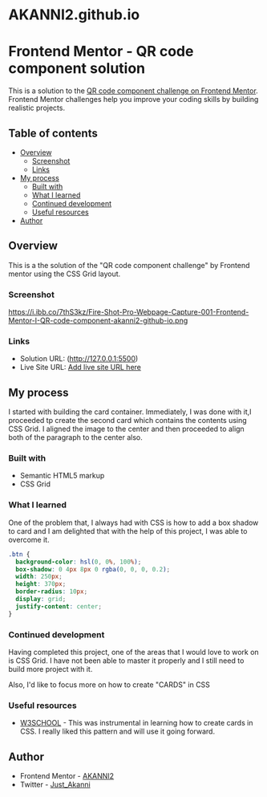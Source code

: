 # AKANNI2.github.io
# Frontend Mentor - QR code component solution

This is a solution to the [QR code component challenge on Frontend Mentor](https://www.frontendmentor.io/challenges/qr-code-component-iux_sIO_H). Frontend Mentor challenges help you improve your coding skills by building realistic projects.

## Table of contents

- [Overview](#overview)
  - [Screenshot](#screenshot)
  - [Links](#links)
- [My process](#my-process)
  - [Built with](#built-with)
  - [What I learned](#what-i-learned)
  - [Continued development](#continued-development)
  - [Useful resources](#useful-resources)
- [Author](#author)

## Overview

This is a the solution of the "QR code component challenge" by Frontend mentor using the CSS Grid layout.

### Screenshot

https://i.ibb.co/7thS3kz/Fire-Shot-Pro-Webpage-Capture-001-Frontend-Mentor-I-QR-code-component-akanni2-github-io.png

### Links

- Solution URL: (http://127.0.0.1:5500)
- Live Site URL: [Add live site URL here](https://akanni2.github.io/)

## My process

I started with building the card container. Immediately, I was done with it,I proceeded tp create the second card which contains the contents using CSS Grid. I aligned the image to the center and then proceeded to align both of the paragraph to the center also.

### Built with

- Semantic HTML5 markup
- CSS Grid

### What I learned

One of the problem that, I always had with CSS is how to add a box shadow to card and I am delighted that with the help of this project, I was able to overcome it.

```css
.btn {
  background-color: hsl(0, 0%, 100%);
  box-shadow: 0 4px 8px 0 rgba(0, 0, 0, 0.2);
  width: 250px;
  height: 370px;
  border-radius: 10px;
  display: grid;
  justify-content: center;
}
```

### Continued development

Having completed this project, one of the areas that I would love to work on is CSS Grid. I have not been able to master it properly and I still need to build more project with it.

Also, I'd like to focus more on how to create "CARDS" in CSS

### Useful resources

- [W3SCHOOL](https://www.w3schools.com/howto/tryit.asp?filename=tryhow_css_cards) - This was instrumental in learning how to create cards in CSS. I really liked this pattern and will use it going forward.

## Author

- Frontend Mentor - [AKANNI2](https://www.frontendmentor.io/profile/AKANNI2)
- Twitter - [Just_Akanni](https://twitter.com/Just_Akanni)

```

```
